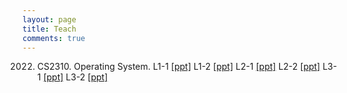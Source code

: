 ```yaml
---
layout: page
title: Teach
comments: true
---
```


2022. CS2310. Operating System. 
L1-1 [[ppt]](https://github.com/songzhuoran/songzhuoran.github.io/tree/master/docs/ppt-files/L1-1.pdf)
L1-2 [[ppt]](https://github.com/songzhuoran/songzhuoran.github.io/tree/master/docs/ppt-files/L1-2.pdf)
L2-1 [[ppt]](https://github.com/songzhuoran/songzhuoran.github.io/tree/master/docs/ppt-files/L2-1.pdf)
L2-2 [[ppt]](https://github.com/songzhuoran/songzhuoran.github.io/tree/master/docs/ppt-files/L2-2.pdf)
L3-1 [[ppt]](https://github.com/songzhuoran/songzhuoran.github.io/tree/master/docs/ppt-files/L3-1.pdf)
L3-2 [[ppt]](https://github.com/songzhuoran/songzhuoran.github.io/tree/master/docs/ppt-files/L3-2.pdf)


